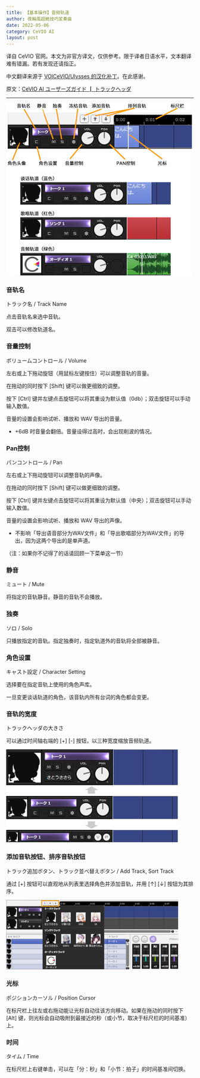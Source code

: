 ```yaml
---
title: 【基本操作】音频轨道
author: 夜輪風超絶技巧変奏曲
date: 2022-05-06
category: CeVIO AI
layout: post
---
```

译自 CeVIO 官网。本文为非官方译文，仅供参考。限于译者日语水平，文本翻译难有错漏。若有发现还请指正。

中文翻译来源于 [VOICeVIO/Ulysses 的汉化补丁](https://github.com/VOICeVIO/CeVIO.CN)。在此感谢。

原文：[CeVIO AI ユーザーズガイド ┃ トラックヘッダ](https://cevio.jp/guide/cevio_ai/operation/trackhead/)

---

![track head](../assets/images/2.5.1.jpg)

### 音轨名

トラック名 / Track Name

点击音轨名来选中音轨。

双击可以修改轨道名。

### 音量控制

ボリュームコントロール / Volume

左右或上下拖动旋钮（用鼠标左键按住）可以调整音轨的音量。

在拖动的同时按下 [Shift] 键可以做更细致的调整。

按下 [Ctrl] 键并左键点击旋钮可以将其重设为默认值（0db）；双击旋钮可以手动输入数值。

音量的设置会影响试听、播放和 WAV 导出的音量。

* +6dB 时音量会翻倍。音量设得过高时，会出现削波的情况。

### Pan控制

パンコントロール / Pan

左右或上下拖动旋钮可以调整音轨的声像。

在拖动的同时按下 [Shift] 键可以做更细致的调整。

按下 [Ctrl] 键并左键点击旋钮可以将其重设为默认值（中央）；双击旋钮可以手动输入数值。

音量的设置会影响试听、播放和 WAV 导出的声像。

* 不影响「导出语音部分为WAV文件」和「导出歌唱部分为WAV文件」的导出，因为这两个导出的是单声道。

（注：如果你不记得了的话请回顾一下菜单这一节）

### 静音

ミュート / Mute

将指定的音轨静音。静音的音轨不会播放。

### 独奏

ソロ / Solo

只播放指定的音轨。指定独奏时，指定轨道外的音轨将全部被静音。

### 角色设置

キャスト設定 / Character Setting

选择要在指定音轨上使用的角色声库。

一旦变更谈话轨道的角色，该音轨内所有台词的角色都会变更。

### 音轨的宽度

トラックヘッダの大きさ

可以通过时间轴右端的 [+] [-] 按钮，以三种宽度缩放音频轨道。

![track head zoom](../assets/images/2.5.2.png)

### 添加音轨按钮、排序音轨按钮

トラック追加ボタン、トラック並べ替えボタン / Add Track, Sort Track

通过 [+] 按钮可以直观地从列表里选择角色并添加音轨，并用 [↑] [↓] 按钮为其排序。

![cast list](../assets/images/2.5.3.png)

### 光标

ポジションカーソル / Position Cursor

在标尺栏上往左或右拖动能让光标自动往该方向移动。如果在拖动的同时按下 [Alt] 键，则光标会自动吸附到最接近的秒（或小节，取决于标尺栏的时间基准）上。

### 时间

タイム / Time

在标尺栏上右键单击，可以在「分：秒」和「小节：拍子」的时间基准间切换。
